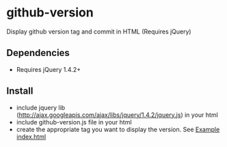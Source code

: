 github-version
==============

Display github version tag and commit in HTML (Requires jQuery)

## Dependencies

* Requires jQuery 1.4.2+

## Install

* include jquery lib (http://ajax.googleapis.com/ajax/libs/jquery/1.4.2/jquery.js) in your html
* include github-version.js file in your html
* create the appropriate tag you want to display the version.  See [Example index.html](https://github.com/mrpatrick/github-version/blob/37281548a52469736e479a5efb47c32b3b62d6fc/index.html)
